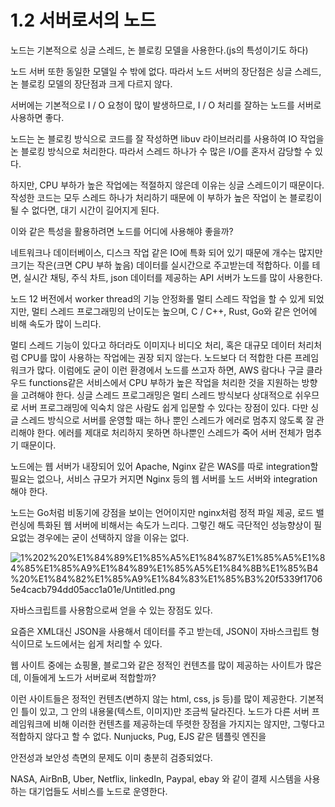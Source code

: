 # 1.2 서버로서의 노드

노드는 기본적으로 싱글 스레드, 논 블로킹 모델을 사용한다.(js의 특성이기도 하다)

노드 서버 또한 동일한 모델일 수 밖에 없다. 따라서 노드 서버의 장단점은 싱글 스레드, 논 블로킹 모델의 장단점과 크게 다르지 않다.

서버에는 기본적으로 I / O 요청이 많이 발생하므로, I / O 처리를 잘하는 노드를 서버로 사용하면 좋다.

노드는 논 블로킹 방식으로 코드를 잘 작성하면 libuv 라이브러리를 사용하여 IO 작업을 논 블로킹 방식으로 처리한다. 따라서 스레드 하나가 수 많은 I/O를 혼자서 감당할 수 있다.

하지만, CPU 부하가 높은 작업에는 적절하지 않은데 이유는 싱글 스레드이기 때문이다. 작성한 코드는 모두 스레드 하나가 처리하기 때문에 이 부하가 높은 작업이 논 블로킹이 될 수 없다면, 대기 시간이 길어지게 된다.

이와 같은 특성을 활용하려면 노드를 어디에 사용해야 좋을까?

네트워크나 데이터베이스, 디스크 작업 같은 IO에 특화 되어 있기 때문에 개수는 많지만 크기는 작은(크면 CPU 부하 높음) 데이터를 실시간으로 주고받는데 적합하다. 이를 테면, 실시간 채팅, 주식 차트, json 데이터를 제공하는 API 서버가 노드를 많이 사용한다. 

노드 12 버전에서 worker thread의 기능 안정화롤 멀티 스레드 작업을 할 수 있게 되었지만, 멀티 스레드 프로그래밍의 난이도는 높으며, C / C++, Rust, Go와 같은 언어에 비해 속도가 많이 느리다.

멀티 스레드 기능이 있다고 하더라도 이미지나 비디오 처리, 혹은 대규모 데이터 처리처럼 CPU를 많이 사용하는 작업에는 권장 되지 않는다. 노드보다 더 적합한 다른 프레임워크가 많다. 이럼에도 굳이 이런 환경에서 노드를 쓰고자 하면, AWS 람다나 구글 클라우드 functions같은 서비스에서 CPU 부하가 높은 작업을 처리한 것을 지원하는 방향을 고려해야 한다. 싱글 스레드 프로그래밍은 멀티 스레드 방식보다 상대적으로 쉬우므로 서버 프로그래밍에 익숙치 않은 사람도 쉽게 입문할 수 있다는 장점이 있다. 다만 싱글 스레드 방식으로 서버를 운영할 때는 하나 뿐인 스레드가 에러로 멈추지 않도록 잘 관리해야 한다. 에러를 제대로 처리하지 못하면 하나뿐인 스레드가 죽어 서버 전체가 멈추기 때문이다.

노드에는 웹 서버가 내장되어 있어 Apache, Nginx 같은 WAS를 따로 integration할 필요는 없으나,  서비스 규모가 커지면 Nginx 등의 웹 서버를 노드 서버와 integration해야 한다.

노드는 Go처럼 비동기에 강점을 보이는 언어이지만 nginx처럼 정적 파일 제공, 로드 밸런싱에 특화된 웹 서버에 비해서는 속도가 느리다. 그렇긴 해도 극단적인 성능향상이 필요없는 경우에는 굳이 선택하지 않을 이유는 없다.

![1%202%20%E1%84%89%E1%85%A5%E1%84%87%E1%85%A5%E1%84%85%E1%85%A9%E1%84%89%E1%85%A5%E1%84%8B%E1%85%B4%20%E1%84%82%E1%85%A9%E1%84%83%E1%85%B3%20f5339f17065e4cacb794dd05acc1a01e/Untitled.png](1%202%20%E1%84%89%E1%85%A5%E1%84%87%E1%85%A5%E1%84%85%E1%85%A9%E1%84%89%E1%85%A5%E1%84%8B%E1%85%B4%20%E1%84%82%E1%85%A9%E1%84%83%E1%85%B3%20f5339f17065e4cacb794dd05acc1a01e/Untitled.png)

자바스크립트를 사용함으로써 얻을 수 있는 장점도 있다.

요즘은 XML대신 JSON을 사용해서 데이터를 주고 받는데, JSON이 자바스크립트 형식이므로 노드에서는 쉽게 처리할 수 있다.

 웹 사이트 중에는 쇼핑몰, 블로그와 같은 정적인 컨텐츠를 많이 제공하는 사이트가 많은데, 이들에게 노드가 서버로써 적합할까?

이런 사이트들은 정적인 컨텐츠(변하지 않는 html, css, js 등)를 많이 제공한다. 기본적인 틀이 있고, 그 안의 내용물(텍스트, 이미지)만 조금씩 달라진다. 노드가 다른 서버 프레임워크에 비해 이러한 컨텐츠를 제공하는데 뚜렷한 장점을 가지지는 않지만, 그렇다고 적합하지 않다고 할 수 없다. Nunjucks, Pug, EJS 같은 템플릿 엔진을 

안전성과 보안성 측면의 문제도 이미 충분히 검증되었다.

NASA, AirBnB, Uber, Netflix, linkedIn, Paypal, ebay 와 같이 결제 시스템을 사용하는 대기업들도 서비스를 노드로 운영한다.